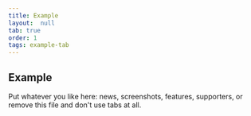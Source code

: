 ```yaml
---
title: Example
layout:  null
tab: true
order: 1
tags: example-tab
---
```


## Example

Put whatever you like here: news, screenshots, features, supporters, or remove this file and don't use tabs at all.
